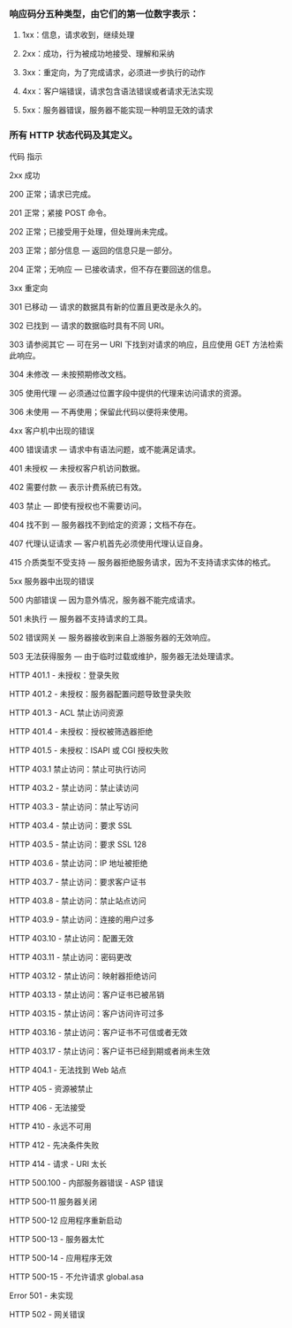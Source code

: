 ### 响应码分五种类型，由它们的第一位数字表示：

1. 1xx：信息，请求收到，继续处理

2. 2xx：成功，行为被成功地接受、理解和采纳

3. 3xx：重定向，为了完成请求，必须进一步执行的动作

4. 4xx：客户端错误，请求包含语法错误或者请求无法实现

5. 5xx：服务器错误，服务器不能实现一种明显无效的请求

### 所有 HTTP 状态代码及其定义。

代码 指示

2xx 成功

200 正常；请求已完成。

201 正常；紧接 POST 命令。

202 正常；已接受用于处理，但处理尚未完成。

203 正常；部分信息 — 返回的信息只是一部分。

204 正常；无响应 — 已接收请求，但不存在要回送的信息。



3xx 重定向

301 已移动 — 请求的数据具有新的位置且更改是永久的。

302 已找到 — 请求的数据临时具有不同 URI。

303 请参阅其它 — 可在另一 URI 下找到对请求的响应，且应使用 GET 方法检索此响应。

304 未修改 — 未按预期修改文档。

305 使用代理 — 必须通过位置字段中提供的代理来访问请求的资源。

306 未使用 — 不再使用；保留此代码以便将来使用。



4xx 客户机中出现的错误

400 错误请求 — 请求中有语法问题，或不能满足请求。

401 未授权 — 未授权客户机访问数据。

402 需要付款 — 表示计费系统已有效。

403 禁止 — 即使有授权也不需要访问。

404 找不到 — 服务器找不到给定的资源；文档不存在。

407 代理认证请求 — 客户机首先必须使用代理认证自身。

415 介质类型不受支持 — 服务器拒绝服务请求，因为不支持请求实体的格式。



5xx 服务器中出现的错误

500 内部错误 — 因为意外情况，服务器不能完成请求。

501 未执行 — 服务器不支持请求的工具。

502 错误网关 — 服务器接收到来自上游服务器的无效响应。

503 无法获得服务 — 由于临时过载或维护，服务器无法处理请求。



HTTP 401.1 - 未授权：登录失败

HTTP 401.2 - 未授权：服务器配置问题导致登录失败

HTTP 401.3 - ACL 禁止访问资源

HTTP 401.4 - 未授权：授权被筛选器拒绝

HTTP 401.5 - 未授权：ISAPI 或 CGI 授权失败

HTTP 403.1 禁止访问：禁止可执行访问

HTTP 403.2 - 禁止访问：禁止读访问

HTTP 403.3 - 禁止访问：禁止写访问

HTTP 403.4 - 禁止访问：要求 SSL

HTTP 403.5 - 禁止访问：要求 SSL 128

HTTP 403.6 - 禁止访问：IP 地址被拒绝

HTTP 403.7 - 禁止访问：要求客户证书

HTTP 403.8 - 禁止访问：禁止站点访问

HTTP 403.9 - 禁止访问：连接的用户过多

HTTP 403.10 - 禁止访问：配置无效

HTTP 403.11 - 禁止访问：密码更改

HTTP 403.12 - 禁止访问：映射器拒绝访问

HTTP 403.13 - 禁止访问：客户证书已被吊销

HTTP 403.15 - 禁止访问：客户访问许可过多

HTTP 403.16 - 禁止访问：客户证书不可信或者无效

HTTP 403.17 - 禁止访问：客户证书已经到期或者尚未生效

HTTP 404.1 - 无法找到 Web 站点



HTTP 405 - 资源被禁止

HTTP 406 - 无法接受

HTTP 410 - 永远不可用

HTTP 412 - 先决条件失败

HTTP 414 - 请求 - URI 太长



HTTP 500.100 - 内部服务器错误 - ASP 错误

HTTP 500-11 服务器关闭

HTTP 500-12 应用程序重新启动

HTTP 500-13 - 服务器太忙

HTTP 500-14 - 应用程序无效

HTTP 500-15 - 不允许请求 global.asa

Error 501 - 未实现

HTTP 502 - 网关错误